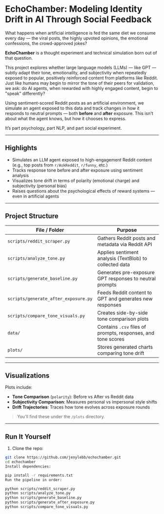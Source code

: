 # EchoChamber: Modeling Identity Drift in AI Through Social Feedback

What happens when artificial intelligence is fed the same diet we consume every day — the viral posts, the highly upvoted opinions, the emotional confessions, the crowd-approved jokes?

**EchoChamber** is a thought experiment and technical simulation born out of that question.

This project explores whether large language models (LLMs) — like GPT — subtly adapt their tone, emotionality, and subjectivity when repeatedly exposed to popular, positively reinforced content from platforms like Reddit. Just like humans may begin to mirror the tone of their peers for validation, we ask: do AI agents, when rewarded with highly engaged content, begin to "speak" differently?

Using sentiment-scored Reddit posts as an artificial environment, we simulate an agent exposed to this data and track changes in how it responds to neutral prompts — both **before** and **after** exposure. This isn't about what the agent knows, but how it chooses to express.

It’s part psychology, part NLP, and part social experiment.
 
---

## Highlights

-  Simulates an LLM agent exposed to high-engagement Reddit content (e.g., top posts from `r/AskReddit`, `r/funny`, etc.)
-  Tracks response tone before and after exposure using sentiment analysis
-  Visualizes tone drift in terms of polarity (emotional charge) and subjectivity (personal bias)
-  Raises questions about the psychological effects of reward systems — even in artificial agents

---

## Project Structure

| File / Folder              | Purpose                                                           |
|---------------------------|-------------------------------------------------------------------|
| `scripts/reddit_scraper.py` | Gathers Reddit posts and metadata via Reddit API                 |
| `scripts/analyze_tone.py`   | Applies sentiment analysis (TextBlob) to collected data          |
| `scripts/generate_baseline.py` | Generates pre-exposure GPT responses to neutral prompts        |
| `scripts/generate_after_exposure.py` | Feeds Reddit content to GPT and generates new responses     |
| `scripts/compare_tone_visuals.py` | Creates side-by-side tone comparison plots                  |
| `data/`                    | Contains `.csv` files of prompts, responses, and tone scores     |
| `plots/`                   | Stores generated charts comparing tone drift                     |

---

## Visualizations

Plots include:
- **Tone Comparison** (`polarity`): Before vs After vs Reddit data
- **Subjectivity Comparison**: Measures personal vs impersonal style shifts
- **Drift Trajectories**: Traces how tone evolves across exposure rounds

> You'll find these under the `/plots` directory.

---

## Run It Yourself

1. Clone the repo:

```bash
git clone https://github.com/jenylebb/echochamber.git
cd echochamber
Install dependencies:

pip install -r requirements.txt
Run the pipeline in order:

python scripts/reddit_scraper.py
python scripts/analyze_tone.py
python scripts/generate_baseline.py
python scripts/generate_after_exposure.py
python scripts/compare_tone_visuals.py
